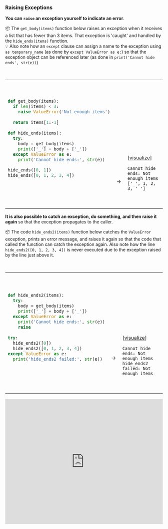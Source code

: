 ### Raising Exceptions

**You can `raise` an exception yourself to indicate an error**.

<tip-box> 

:package: The `get_body(items)` function below raises an exception when it receives a list that has fewer than 3 items. That exception is 'caught' and handled by the `hide_ends(items)` function. <br>
:bulb: Also note how an `except` clause can assign a name to the exception using `as temporary_name` (as done by `except ValueError as e:`) so that the exception object can be referenced later (as done in `print('Cannot hide ends', str(e))`)


<table> 
<tr>
  <td>

```python
def get_body(items):
  if len(items) < 3:
    raise ValueError('Not enough items')
  
  return items[1:-1]
  
def hide_ends(items):
  try:
    body = get_body(items)
    print(['_'] + body + ['_'])
  except ValueError as e:
    print('Cannot hide ends:', str(e))

hide_ends([0, 1])
hide_ends([0, 1, 2, 3, 4])
```
  </td>
  <td><br><br><br><br><br><br><br><br><br><br><br><br>&nbsp;→&nbsp;</td>
  <td><br><br><br><br><br><br><br><br><br><br><br>

[<a target="_blank" href="https://goo.gl/tsteqe">visualize</a>]<br>
```
Cannot hide ends: Not enough items
['_', 1, 2, 3, '_']
```
  </td>
</tr>
</table>

</tip-box>

**It is also possible to catch an exception, do something, and then raise it again** so that the exception propagates to the caller.

<tip-box> 

:package: The code `hide_ends2(items)` function below catches the `ValueError` exception, prints an error message, and raises it again so that the code that called the function can catch the exception again. Also note how the line `hide_ends2([0, 1, 2, 3, 4])` is never executed due to the exception raised by the line just above it.

<table> 
<tr>
  <td>

```python
def hide_ends2(items):
  try:
    body = get_body(items)
    print(['_'] + body + ['_'])
  except ValueError as e:
    print('Cannot hide ends:', str(e))
    raise
  
try:
  hide_ends2([0])
  hide_ends2([0, 1, 2, 3, 4])
except ValueError as e:
  print('hide_ends2 failed:', str(e))
```
  </td>
  <td><br><br><br><br><br><br><br><br>&nbsp;→&nbsp;</td>
  <td><br><br><br><br><br><br><br><br><br>

[<a target="_blank" href="https://goo.gl/EGkxAW">visualize</a>]<br>

```
Cannot hide ends: Not enough items
hide_ends2 failed: Not enough items
```
  </td>
</tr>
</table>

</tip-box>


<panel type="seamless" header="%%:computer: Try your own%%">

<iframe height="400px" width="100%" src="https://repl.it/@pythonbasics/errors-exceptions-raising?lite=true" scrolling="no" frameborder="no" allowtransparency="true" allowfullscreen="true" sandbox="allow-forms allow-pointer-lock allow-popups allow-same-origin allow-scripts allow-modals"></iframe>

</panel>